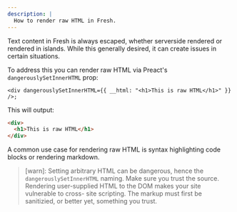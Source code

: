 ```yaml
---
description: |
  How to render raw HTML in Fresh.
---
```


Text content in Fresh is always escaped, whether serverside rendered or rendered
in islands. While this generally desired, it can create issues in certain
situations.

To address this you can render raw HTML via Preact's `dangerouslySetInnerHTML`
prop:

```tsx
<div dangerouslySetInnerHTML={{ __html: "<h1>This is raw HTML</h1>" }} />;
```

This will output:

```html
<div>
  <h1>This is raw HTML</h1>
</div>
```

A common use case for rendering raw HTML is syntax highlighting code blocks or
rendering markdown.

> [warn]: Setting arbitrary HTML can be dangerous, hence the
> `dangerouslySetInnerHTML` naming. Make sure you trust the source. Rendering
> user-supplied HTML to the DOM makes your site vulnerable to cross- site
> scripting. The markup must first be sanitizied, or better yet, something you
> trust.
